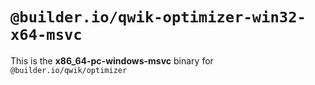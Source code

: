 # `@builder.io/qwik-optimizer-win32-x64-msvc`

This is the **x86_64-pc-windows-msvc** binary for `@builder.io/qwik/optimizer`

